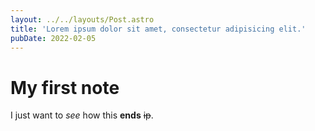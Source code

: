 ```yaml
---
layout: ../../layouts/Post.astro
title: 'Lorem ipsum dolor sit amet, consectetur adipisicing elit.'
pubDate: 2022-02-05
---
```

# My first note
I just want to *see* how this __ends__ ~~ip~~.